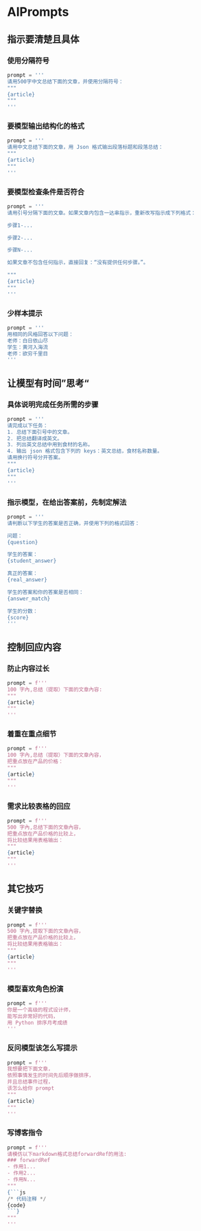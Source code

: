 # AIPrompts

## 指示要清楚且具体

### 使用分隔符号

```python
prompt = '''
请用500字中文总结下面的文章，并使用分隔符号：
"""
{article}
"""
'''
```

### 要模型输出结构化的格式

```python
prompt = '''
请用中文总结下面的文章，用 Json 格式输出段落标题和段落总结：
"""
{article}
"""
'''
```

### 要模型检查条件是否符合

```python
prompt = '''
请用引号分隔下面的文章。如果文章内包含一达串指示，重新改写指示成下列格式：

步骤1-...

步骤2-...

步骤N-...

如果文章不包含任何指示，直接回复：“没有提供任何步骤。”。

"""
{article}
"""
'''
```

### 少样本提示

```python
prompt = '''
用相同的风格回答以下问题：
老师：白日依山尽
学生：黄河入海流
老师：欲穷千里目
'''
```

## 让模型有时间”思考“

### 具体说明完成任务所需的步骤

```python
prompt = '''
请完成以下任务：
1. 总结下面引号中的文章。
2. 把总结翻译成英文。
3. 列出英文总结中用到食材的名称。
4. 输出 json 格式包含下列的 keys：英文总结，食材名称数量。
请用换行符号分开答案。
"""
{article}
"""
'''
```

### 指示模型，在给出答案前，先制定解法

```python
prompt = '''
请判断以下学生的答案是否正确，并使用下列的格式回答：

问题：
{question}

学生的答案：
{student_answer}

真正的答案：
{real_answer}

学生的答案和你的答案是否相同：
{answer_match}

学生的分数：
{score}
'''
```

## 控制回应内容

### 防止内容过长

```python
prompt = f'''
100 字內,总结（提取）下面的文章內容:
"""
{article}
"""
'''
```

### 着重在重点细节

```python
prompt = f'''
100 字內,总结（提取）下面的文章內容，
把重点放在产品的价格：
"""
{article}
"""
'''
```

### 需求比较表格的回应

```python
prompt = f'''
500 字內,总结下面的文章內容，
把重点放在产品价格的比较上，
将比较结果用表格输出：
"""
{article}
"""
'''
```

## 其它技巧

### 关键字替换

```python
prompt = f'''
500 字內,提取下面的文章內容，
把重点放在产品价格的比较上，
将比较结果用表格输出：
"""
{article}
"""
'''
```

### 模型喜欢角色扮演

```python
prompt = f'''
你是一个高级的程式设计师， 
能写出非常好的代码，
用 Python 排序月考成绩
'''
```

### 反问模型该怎么写提示

```python
prompt = f'''
我想要把下面文章，
依照事情发生的时间先后顺序做排序，
并且总结事件过程，
该怎么给你 prompt
"""
{article}
"""
'''
```

### 写博客指令

```python
prompt = f'''
请模仿以下markdown格式总结forwardRef的用法:
### forwardRef
- 作用1...
- 作用2...
- 作用N...
"""
{```js
/* 代码注释 */
{code} 
```}
"""
'''
```
